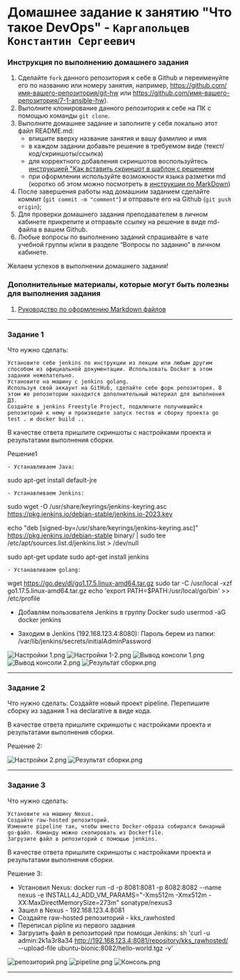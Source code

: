 # Домашнее задание к занятию "Что такое DevOps" - `Каргапольцев Константин Сергеевич`


### Инструкция по выполнению домашнего задания

   1. Сделайте `fork` данного репозитория к себе в Github и переименуйте его по названию или номеру занятия, например, https://github.com/имя-вашего-репозитория/git-hw или  https://github.com/имя-вашего-репозитория/7-1-ansible-hw).
   2. Выполните клонирование данного репозитория к себе на ПК с помощью команды `git clone`.
   3. Выполните домашнее задание и заполните у себя локально этот файл README.md:
      - впишите вверху название занятия и вашу фамилию и имя
      - в каждом задании добавьте решение в требуемом виде (текст/код/скриншоты/ссылка)
      - для корректного добавления скриншотов воспользуйтесь [инструкцией "Как вставить скриншот в шаблон с решением](https://github.com/netology-code/sys-pattern-homework/blob/main/screen-instruction.md)
      - при оформлении используйте возможности языка разметки md (коротко об этом можно посмотреть в [инструкции  по MarkDown](https://github.com/netology-code/sys-pattern-homework/blob/main/md-instruction.md))
   4. После завершения работы над домашним заданием сделайте коммит (`git commit -m "comment"`) и отправьте его на Github (`git push origin`);
   5. Для проверки домашнего задания преподавателем в личном кабинете прикрепите и отправьте ссылку на решение в виде md-файла в вашем Github.
   6. Любые вопросы по выполнению заданий спрашивайте в чате учебной группы и/или в разделе “Вопросы по заданию” в личном кабинете.
   
Желаем успехов в выполнении домашнего задания!
   
### Дополнительные материалы, которые могут быть полезны для выполнения задания

1. [Руководство по оформлению Markdown файлов](https://gist.github.com/Jekins/2bf2d0638163f1294637#Code)

---

### Задание 1

Что нужно сделать:

    Установите себе jenkins по инструкции из лекции или любым другим способом из официальной документации. Использовать Docker в этом задании нежелательно.
    Установите на машину с jenkins golang.
    Используя свой аккаунт на GitHub, сделайте себе форк репозитория. В этом же репозитории находится дополнительный материал для выполнения ДЗ.
    Создайте в jenkins Freestyle Project, подключите получившийся репозиторий к нему и произведите запуск тестов и сборку проекта go test . и docker build ..

В качестве ответа пришлите скриншоты с настройками проекта и результатами выполнения сборки.

Решение1

    - Устанавливаем Java: 
sudo apt-get install default-jre

    - Устанавливаем Jenkins:
sudo wget -O /usr/share/keyrings/jenkins-keyring.asc \
    https://pkg.jenkins.io/debian-stable/jenkins.io-2023.key

echo "deb [signed-by=/usr/share/keyrings/jenkins-keyring.asc]" \
    https://pkg.jenkins.io/debian-stable binary/ | sudo tee \
    /etc/apt/sources.list.d/jenkins.list > /dev/null

sudo apt-get update
sudo apt-get install jenkins

    - Устанавливаем golang:
wget https://go.dev/dl/go1.17.5.linux-amd64.tar.gz
sudo tar -C /usr/local -xzf go1.17.5.linux-amd64.tar.gz
echo 'export PATH=$PATH:/usr/local/go/bin' >> /etc/profile

  - Добавлям пользователя Jenkins в группу Docker
sudo usermod -aG docker jenkins

- Заходим в Jenkins (192.168.123.4:8080):
Пароль берем из папки: 
/var/lib/jenkins/secrets/initialAdminPassword

![Настройки 1.png](https://github.com/KargapoltcevKS/CI-CD-DewOps/blob/main/img/Настройки%201.png)
![Настройки 1-2.png](https://github.com/KargapoltcevKS/CI-CD-DewOps/blob/main/img/Настройки%201-2.png)
![Вывод консоли 1.png](https://github.com/KargapoltcevKS/CI-CD-DewOps/blob/main/img/Вывод%20консоли%201.png)
![Вывод консоли 2.png](https://github.com/KargapoltcevKS/CI-CD-DewOps/blob/main/img/Вывод%20консоли%202.png)
![Результат сборки.png](https://github.com/KargapoltcevKS/CI-CD-DewOps/blob/main/img/Результат%20сборки.png)

---

### Задание 2

Что нужно сделать:
Создайте новый проект pipeline.
Перепишите сборку из задания 1 на declarative в виде кода.

В качестве ответа пришлите скриншоты с настройками проекта и результатами выполнения сборки.

Решение 2:

![Настройки 2.png](https://github.com/KargapoltcevKS/CI-CD-DewOps/blob/main/img/Настройки%202.png)
![Результат сборки.png](https://github.com/KargapoltcevKS/CI-CD-DewOps/blob/main/img/Результат%20сборки.png)

---

### Задание 3

Что нужно сделать:

    Установите на машину Nexus.
    Создайте raw-hosted репозиторий.
    Измените pipeline так, чтобы вместо Docker-образа собирался бинарный go-файл. Команду можно скопировать из Dockerfile.
    Загрузите файл в репозиторий с помощью jenkins.

В качестве ответа пришлите скриншоты с настройками проекта и результатами выполнения сборки.

Решение 3:

- Установил Nexus:
docker run -d -p 8081:8081 -p 8082:8082 --name nexus -e INSTALL4J_ADD_VM_PARAMS="-Xms512m -Xmx512m -XX:MaxDirectMemorySize=273m" sonatype/nexus3
- Зашел в Nexus - 192.168.123.4.8081
- Создайте raw-hosted репозиторий - kks_rawhosted
- Переписал pipline из первого задания
- Загрузить файл в репозиторий при помощи Jenkins:
sh 'curl -u admin:2k1a3r8a34
http://192.168.123.4:8081/repository/kks_rawhosted/ --upload-file  ubuntu-bionic:8082/hello-world.tgz -v'


![репозиторий.png](https://github.com/KargapoltcevKS/CI-CD-DewOps/blob/main/img/репозитори.png)
![pipeline.png](https://github.com/KargapoltcevKS/CI-CD-DewOps/blob/main/img/pipeline.png)
![Консоль.png](https://github.com/KargapoltcevKS/CI-CD-DewOps/blob/main/img/Консоль.png) 

---
